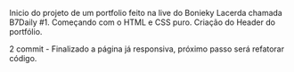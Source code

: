 Inicio do projeto de um portfolio feito na live do Bonieky Lacerda chamada B7Daily #1. Começando com o HTML e CSS puro. Criação do Header do portfólio. 

2 commit - Finalizado a página já responsiva, próximo passo será refatorar código.